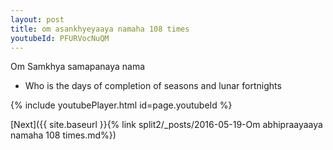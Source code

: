 ```yaml
---
layout: post
title: om asankhyeyaaya namaha 108 times
youtubeId: PFURVocNuQM
---
```

 
 
Om Samkhya samapanaya nama 
 
 -  Who is the days of completion of seasons and lunar fortnights 
 
  
 
  
 
 
 
 
 
 


{% include youtubePlayer.html id=page.youtubeId %}
 
[Next]({{ site.baseurl }}{% link  split2/_posts/2016-05-19-Om abhipraayaaya namaha 108 times.md%})
 
